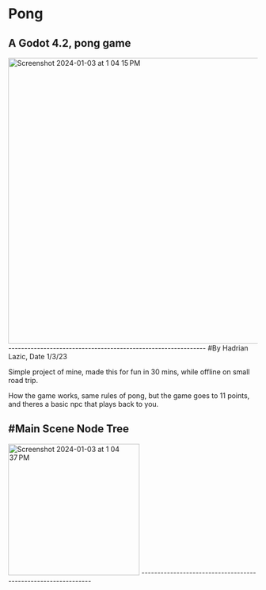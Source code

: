 # Pong
A Godot 4.2, pong game 
--------------------------------------------------------------
<img width="577" alt="Screenshot 2024-01-03 at 1 04 15 PM" src="https://github.com/had2020/Pong/assets/59424667/9741f6d8-fad5-4fc7-8342-dd011e2d5619">
--------------------------------------------------------------
#By Hadrian Lazic, Date 1/3/23

Simple project of mine, made this for fun in 30 mins, while offline on small road trip. 

How the game works, same rules of pong, but the game goes to 11 points, and theres a basic npc that plays back to you.

#Main Scene Node Tree
--------------------------------------------------------------
<img width="265" alt="Screenshot 2024-01-03 at 1 04 37 PM" src="https://github.com/had2020/Pong/assets/59424667/d595dcb5-1117-49e6-9e9b-3bdac2e66997">
--------------------------------------------------------------
